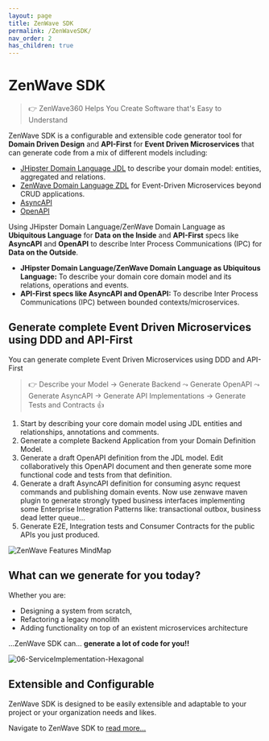 ```yaml
---
layout: page
title: ZenWave SDK
permalink: /ZenWaveSDK/
nav_order: 2
has_children: true
---
```


# ZenWave SDK

> 👉 ZenWave360 Helps You Create Software that's Easy to Understand


ZenWave SDK is a configurable and extensible code generator tool for **Domain Driven Design** and **API-First** for **Event Driven Microservices** that can generate code from a mix of different models including:

- [JHipster Domain Language JDL](Domain-Driven-Design/JDL-Domain-Language) to describe your domain model: entities, aggregated and relations.
- [ZenWave Domain Language ZDL](Domain-Driven-Design/ZDL-Domain-Language) for Event-Driven Microservices beyond CRUD applications.
- [AsyncAPI](API-First/OpenAPI)
- [OpenAPI](API-First/AsyncAPI)

Using JHipster Domain Language/ZenWave Domain Language as **Ubiquitous Language** for **Data on the Inside** and **API-First** specs like **AsyncAPI** and **OpenAPI** to describe Inter Process Communications (IPC) for **Data on the Outside**.

- **JHipster Domain Language/ZenWave Domain Language as Ubiquitous Language:** To describe your domain core domain model and its relations, operations and events.
- **API-First specs like AsyncAPI and OpenAPI:** To describe Inter Process Communications (IPC) between bounded contexts/microservices.

## Generate complete Event Driven Microservices using DDD and API-First

You can generate complete Event Driven Microservices using DDD and API-First

> 👉 Describe your Model → Generate Backend ⤳ Generate OpenAPI ⤳ Generate AsyncAPI → Generate API Implementations → Generate Tests and Contracts 👍

1. Start by describing your core domain model using JDL entities and relationships, annotations and comments.
2. Generate a complete Backend Application from your Domain Definition Model.
3. Generate a draft OpenAPI definition from the JDL model. Edit collaboratively this OpenAPI document and then generate some more functional code and tests from that definition.
4. Generate a draft AsyncAPI definition for consuming async request commands and publishing domain events. Now use zenwave maven plugin to generate strongly typed business interfaces implementing some Enterprise Integration Patterns like: transactional outbox, business dead letter queue...
5. Generate E2E, Integration tests and Consumer Contracts for the public APIs you just produced.


![ZenWave Features MindMap](https://zenwave360.github.io/zenwave-sdk/docs/ZenWave-MindMap.svg)


## What can we generate for you today?

Whether you are:

- Designing a system from scratch,
- Refactoring a legacy monolith
- Adding functionality on top of an existent microservices architecture

...ZenWave SDK can... **generate a lot of code for you!!**

![06-ServiceImplementation-Hexagonal](https://zenwave360.github.io/zenwave-sdk/docs/06-ServiceImplementation-Hexagonal.excalidraw.svg)

## Extensible and Configurable

ZenWave SDK is designed to be easily extensible and adaptable to your project or your organization needs and likes.

Navigate to ZenWave SDK to [read more...](https://zenwave360.github.io/zenwave-sdk/)
